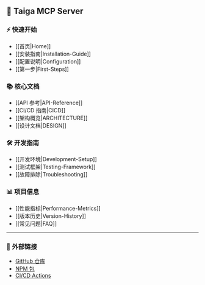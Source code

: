 ## 🚀 Taiga MCP Server

### ⚡ 快速开始
* [[首页|Home]]
* [[安装指南|Installation-Guide]]
* [[配置说明|Configuration]]
* [[第一步|First-Steps]]

### 📚 核心文档
* [[API 参考|API-Reference]]
* [[CI/CD 指南|CICD]]
* [[架构概览|ARCHITECTURE]]
* [[设计文档|DESIGN]]

### 🛠️ 开发指南
* [[开发环境|Development-Setup]]
* [[测试框架|Testing-Framework]]
* [[故障排除|Troubleshooting]]

### 📊 项目信息
* [[性能指标|Performance-Metrics]]
* [[版本历史|Version-History]]
* [[常见问题|FAQ]]

---

### 🔗 外部链接
* [GitHub 仓库](https://github.com/greddy7574/taigaMcpServer)
* [NPM 包](https://www.npmjs.com/package/taiga-mcp-server)
* [CI/CD Actions](https://github.com/greddy7574/taigaMcpServer/actions)